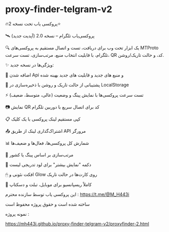 # proxy-finder-telgram-v2
🔥پروکسی یاب تحت نسخه 2⭐

🛰 پروکسی‌یاب تلگرام – نسخه 2.0 (آپدیت جدید)

🔍 یک ابزار تحت وب برای دریافت، تست و اتصال مستقیم به پروکسی‌های MTProto تلگرام، با قابلیت انتخاب منبع، مرتب‌سازی، تست سرعت، QR کد، و حالت تاریک/روشن.

✨ ویژگی‌ها در نسخه جدید:

    
 📡 اضافه شدن Api و منبع های جدید و قابلیت های جدید بهینه شده

🌙 پشتیبانی از حالت تاریک و روشن با ذخیره‌سازی در LocalStorage

  ⚡️ تست سرعت پروکسی‌ها با نمایش پینگ و وضعیت (عالی، متوسط، ضعیف)

  📷 نمایش QR کد برای اتصال سریع با دوربین تلگرام

  📋 کپی مستقیم لینک پروکسی با یک کلیک

  📤 اشتراک‌گذاری لینک از طریق API مرورگر

  📊 شمارش کل پروکسی‌ها، فعال‌ها و ضعیف‌ها

  📑 مرتب‌سازی بر اساس پینگ یا کشور

  🔄 دکمه "نمایش بیشتر" برای لود تدریجی لیست

  🖱 افکت نئونی و Glow روی کارت‌ها در حالت تاریک

  📱 کاملاً ریسپانسیو برای موبایل، تبلت و دسکتاپ
    
این پروکسی یاب توسط سازنده محترم : https://t.me/@M_H443i

ساخته شده است و حقوق پروژه محفوظ است

نمونه پروژه :



https://mh443i.github.io/proxy-finder-telgram-v2/proxyfinder-2.html
